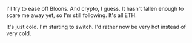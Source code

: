 I'll try to ease off Bloons. And crypto, I guess. It hasn't fallen enough to scare me away yet, so I'm still following. It's all ETH.

It's just cold. I'm starting to switch. I'd rather now be very hot instead of very cold.

